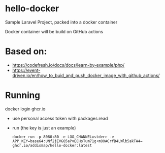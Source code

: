# hello-docker

Sample Laravel Project, packed into a docker container

Docker container will be build on GitHub actions

# Based on:

* https://codefresh.io/docs/docs/learn-by-example/php/
* https://event-driven.io/en/how_to_buid_and_push_docker_image_with_github_actions/

# Running

docker login ghcr.io

- use personal access token with packages:read

- run (the key is just an example)

    `docker run -p 8080:80 -e LOG_CHANNEL=stderr -e APP_KEY=base64:UNf2jEVGO5aPvECHsTum71g+mO0ACrfB4LWlb5akTA4= ghcr.io/addismap/hello-docker:latest`

